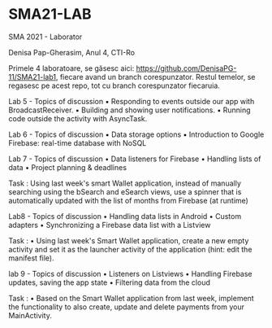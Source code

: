 # SMA21-LAB
SMA 2021 - Laborator

Denisa Pap-Gherasim, Anul 4, CTI-Ro

Primele 4 laboratoare, se găsesc aici: https://github.com/DenisaPG-11/SMA21-lab1, fiecare avand un branch corespunzator. Restul temelor, se regasesc pe acest repo, tot cu branch corespunzator fiecaruia.

Lab 5 - Topics of discussion
▪ Responding to events outside our app with BroadcastReceiver.
▪ Building and showing user notifications.
▪ Running code outside the activity with AsyncTask.

Lab 6 - Topics of discussion
▪ Data storage options
▪ Introduction to Google Firebase: real-time database with NoSQL

Lab 7 - Topics of discussion
• Data listeners for Firebase
• Handling lists of data
• Project planning & deadlines

Task : Using last week's smart Wallet application, instead of manually searching using the
bSearch and eSearch views, use a spinner that is automatically updated with the list
of months from Firebase (at runtime)

Lab8 - Topics of discussion
• Handling data lists in Android
• Custom adapters
• Synchronizing a Firebase data list with a Listview

Task : • Using last week's Smart Wallet application, create a new empty activity and set it as
the launcher activity of the application (hint: edit the manifest file).

lab 9 - Topics of discussion
• Listeners on Listviews
• Handling Firebase updates, saving the app state
• Filtering data from the cloud

Task : • Based on the Smart Wallet application from last week, implement the functionality to
also create, update and delete payments from your MainActivity.
